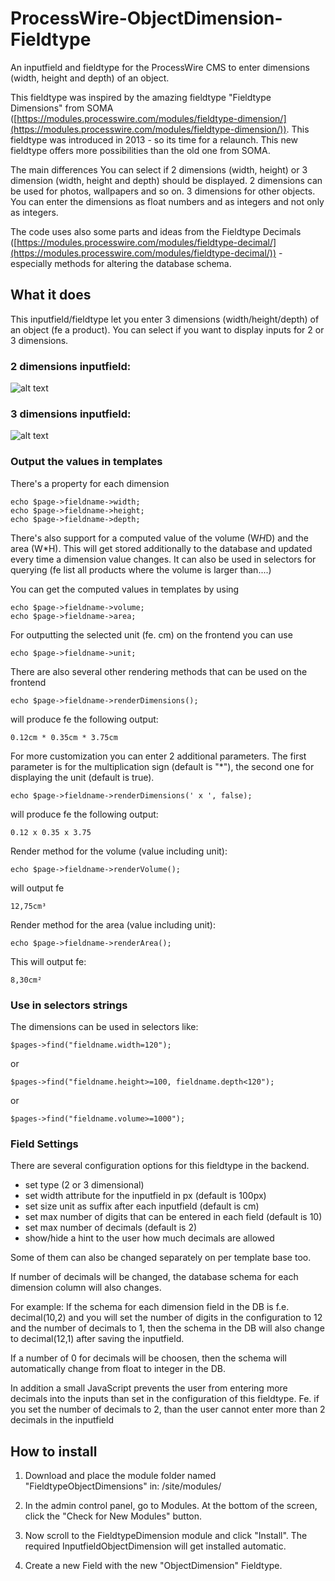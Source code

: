 # ProcessWire-ObjectDimension-Fieldtype
An inputfield and fieldtype for the ProcessWire CMS to enter dimensions (width, height and depth) of an object.

This fieldtype was inspired by the amazing fieldtype "Fieldtype Dimensions" from SOMA ([https://modules.processwire.com/modules/fieldtype-dimension/](https://modules.processwire.com/modules/fieldtype-dimension/)). This fieldtype was introduced in 2013 - so its time for a relaunch.
This new fieldtype offers more possibilities than the old one from SOMA.

The main differences
You can select if 2 dimensions (width, height) or 3 dimension (width, height and depth) should be displayed. 2 dimensions can be used for photos, wallpapers and so on. 3 dimensions for other objects.
You can enter the dimensions as float numbers and as integers and not only as integers.

The code uses also some parts and ideas from the Fieldtype Decimals ([https://modules.processwire.com/modules/fieldtype-decimal/](https://modules.processwire.com/modules/fieldtype-decimal/)) - especially methods for altering the database schema.

## What it does

This inputfield/fieldtype let you enter 3 dimensions (width/height/depth) of an object (fe a product).
You can select if you want to display inputs for 2 or 3 dimensions.

### 2 dimensions inputfield:
![alt text](https://github.com/juergenweb/ProcessWire-ObjectDimension-Fieldtype/blob/master/objectdimensions1.png?raw=true)

### 3 dimensions inputfield:
![alt text](https://github.com/juergenweb/ProcessWire-ObjectDimension-Fieldtype/blob/master/objectdimensions2.png?raw=true)

### Output the values in templates

There's a property for each dimension

```
echo $page->fieldname->width;
echo $page->fieldname->height;
echo $page->fieldname->depth;
```

There's also support for a computed value of the volume (W*H*D) and the area (W*H). This will get stored additionally
to the database and updated every time a dimension value changes. It can also be used in selectors for querying  (fe list all products where the volume is larger than....)

You can get the computed values in templates by using

```
echo $page->fieldname->volume;
echo $page->fieldname->area;
```
For outputting the selected unit (fe. cm) on the frontend you can use

```
echo $page->fieldname->unit;
```

There are also several other rendering methods that can be used on the frontend

```
echo $page->fieldname->renderDimensions();
```
will produce fe the following output:

```
0.12cm * 0.35cm * 3.75cm
```

For more customization you can enter 2 additional parameters.
The first parameter is for the multiplication sign (default is "*"), the second one for displaying the unit (default is true).

```
echo $page->fieldname->renderDimensions(' x ', false);
```
will produce fe the following output:

```
0.12 x 0.35 x 3.75
```

Render method for the volume (value including unit):

```
echo $page->fieldname->renderVolume();
```
will output fe
```
12,75cm³
```

Render method for the area (value including unit):

```
echo $page->fieldname->renderArea();
```

This will output fe:
```
8,30cm²
```

### Use in selectors strings

The dimensions can be used in selectors like:

`$pages->find("fieldname.width=120");`

or

`$pages->find("fieldname.height>=100, fieldname.depth<120");`

or

`$pages->find("fieldname.volume>=1000");`

### Field Settings

There are several configuration options for this fieldtype in the backend.

- set type (2 or 3 dimensional)
- set width attribute for the inputfield in px (default is 100px)
- set size unit as suffix after each inputfield (default is cm)
- set max number of digits that can be entered in each field (default is 10)
- set max number of decimals (default is 2)
- show/hide a hint to the user how much decimals are allowed

Some of them can also be changed separately on per template base too.

If number of decimals will be changed, the database schema for each dimension column will also changes.

For example:
If the schema for each dimension field in the DB is f.e. decimal(10,2) and you will set the number of digits in the configuration to 12 and the number of decimals to 1, then the schema in the DB will also change to decimal(12,1) after saving the inputfield.

If a number of 0 for decimals will be choosen, then the schema will automatically change from float to integer in the DB.

In addition a small JavaScript prevents the user from entering more decimals into the inputs than set in the configuration of this fieldtype.
Fe. if you set the number of decimals to 2, than the user cannot enter more than 2 decimals in the inputfield

## How to install

1. Download and place the module folder named "FieldtypeObjectDimensions" in:
/site/modules/

2. In the admin control panel, go to Modules. At the bottom of the
screen, click the "Check for New Modules" button.

3. Now scroll to the FieldtypeDimension module and click "Install". The required InputfieldObjectDimension will get installed automatic.

4. Create a new Field with the new "ObjectDimension" Fieldtype.
